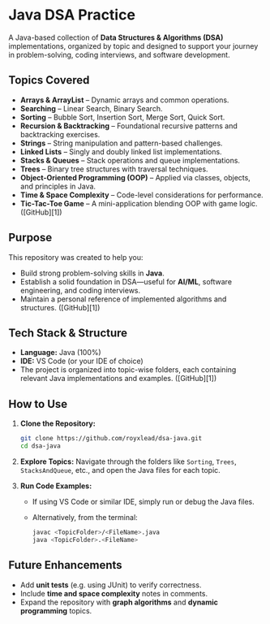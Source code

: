 # Java DSA Practice

A Java-based collection of **Data Structures & Algorithms (DSA)** implementations, organized by topic and designed to support your journey in problem-solving, coding interviews, and software development.

## Topics Covered

* **Arrays & ArrayList** – Dynamic arrays and common operations.
* **Searching** – Linear Search, Binary Search.
* **Sorting** – Bubble Sort, Insertion Sort, Merge Sort, Quick Sort.
* **Recursion & Backtracking** – Foundational recursive patterns and backtracking exercises.
* **Strings** – String manipulation and pattern-based challenges.
* **Linked Lists** – Singly and doubly linked list implementations.
* **Stacks & Queues** – Stack operations and queue implementations.
* **Trees** – Binary tree structures with traversal techniques.
* **Object-Oriented Programming (OOP)** – Applied via classes, objects, and principles in Java.
* **Time & Space Complexity** – Code-level considerations for performance.
* **Tic-Tac-Toe Game** – A mini-application blending OOP with game logic.
  ([GitHub][1])

## Purpose

This repository was created to help you:

* Build strong problem-solving skills in **Java**.
* Establish a solid foundation in DSA—useful for **AI/ML**, software engineering, and coding interviews.
* Maintain a personal reference of implemented algorithms and structures.
  ([GitHub][1])

## Tech Stack & Structure

* **Language:** Java (100%)
* **IDE:** VS Code (or your IDE of choice)
* The project is organized into topic-wise folders, each containing relevant Java implementations and examples.
  ([GitHub][1])

## How to Use

1. **Clone the Repository:**

   ```bash
   git clone https://github.com/royxlead/dsa-java.git
   cd dsa-java
   ```

2. **Explore Topics:**
   Navigate through the folders like `Sorting`, `Trees`, `StacksAndQueue`, etc., and open the Java files for each topic.

3. **Run Code Examples:**

   * If using VS Code or similar IDE, simply run or debug the Java files.
   * Alternatively, from the terminal:

     ```bash
     javac <TopicFolder>/<FileName>.java
     java <TopicFolder>.<FileName>
     ```

## Future Enhancements

* Add **unit tests** (e.g. using JUnit) to verify correctness.
* Include **time and space complexity** notes in comments.
* Expand the repository with **graph algorithms** and **dynamic programming** topics.
